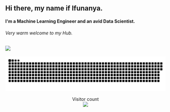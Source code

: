 ## Hi there, my name if Ifunanya. 
#### I'm a Machine Learning Engineer and an avid Data Scientist.
###### Very warm welcome to my Hub.
![](https://media.tenor.com/Oj6i7LwJdlMAAAAM/youre-welcome.gif)

<a href=#><img src="contributions.svg"></a>
<p align="center"> 
  Visitor count<br>
  <img src="https://profile-counter.glitch.me/ifunanyaScript/count.svg" />
</p>

